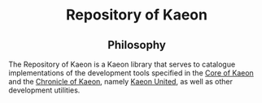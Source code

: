 <h1 align="center">Repository of Kaeon</h1>

<h2 align="center">Philosophy</h2>

The Repository of Kaeon is a Kaeon library that serves to catalogue implementations of the development tools specified in the [Core of Kaeon](https://github.com/Atlas-of-Kaeon/Core-of-Kaeon) and the [Chronicle of Kaeon](https://github.com/Atlas-of-Kaeon/Chronicle-of-Kaeon), namely [Kaeon United](https://github.com/Atlas-of-Kaeon/Atlas-of-Kaeon.github.io/blob/master/Repository%20of%20Kaeon/2%20-%20Wonders/1%20-%20United/1%20-%20Documentation/1%20-%20Guides/2%20-%20Kaeon%20United/README.md), as well as other development utilities.